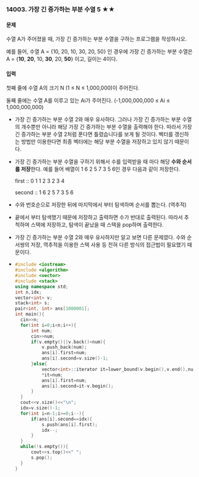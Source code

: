 ### 14003. 가장 긴 증가하는 부분 수열 5 ★★



#### 문제

수열 A가 주어졌을 때, 가장 긴 증가하는 부분 수열을 구하는 프로그램을 작성하시오.

예를 들어, 수열 A = {10, 20, 10, 30, 20, 50} 인 경우에 가장 긴 증가하는 부분 수열은 A = {**10**, **20**, 10, **30**, 20, **50**} 이고, 길이는 4이다.

#### 입력

첫째 줄에 수열 A의 크기 N (1 ≤ N ≤ 1,000,000)이 주어진다.

둘째 줄에는 수열 A를 이루고 있는 Ai가 주어진다. (-1,000,000,000 ≤ Ai ≤ 1,000,000,000)



- 가장 긴 증가하는 부분 수열 2와 매우 유사하다. 그러나 가장 긴 증가하는 부분 수열의 개수뿐만 아니라 해당 가장 긴 증가하는 부분 수열을 출력해야 한다. 따라서 가장 긴 증가하는 부분 수열 2처럼 푼다면 틀렸습니다를 보게 될 것이다. 벡터를 갱신하는 방법만 이용한다면 최종 벡터에는 해당 부분 수열을 저장하고 있지 않기 때문이다.

- 가장 긴 증가하는 부분 수열을 구하기 위해서 수를 입력받을 때 마다 해당 **수와 순서를 저장**한다. 예를 들어 배열이 1 6 2 5 7 3 5 6인 경우 다음과 같이 저장한다.

     first   ::  0 1 1 2 3 2 3 4

  second :: 1 6 2 5 7 3 5 6

- 수와 번호순으로 저장한 뒤에 마지막에서 부터 탐색하며 순서를 뽑는다. (역추적)

- 끝에서 부터 탐색했기 때문에 저장하고 출력하면 수가 반대로 출력된다. 따라서 추척하며 스택에 저장하고, 탐색이 끝났을 때 스택을 pop하며 출력한다.

- 가장 긴 증가하는 부분 수열 2와 매우 유사하지만 알고 보면 다른 문제였다. 수와 순서쌍의 저장, 역추적을 이용한 스택 사용 등 전혀 다른 방식의 접근법이 필요했기 때문이다.

- ```c++
  #include <iostream>
  #include <algorithm>
  #include <vector>
  #include <stack>
  using namespace std;
  int n,idx;
  vector<int> v;
  stack<int> s;
  pair<int, int> ans[1000001];
  int main(){
  	cin>>n;
  	for(int i=0;i<n;i++){
  		int num;
  		cin>>num;
  		if(v.empty()||v.back()<num){
  			v.push_back(num);
  			ans[i].first=num;
  			ans[i].second=v.size()-1;
  		}else{
  			vector<int>::iterator it=lower_bound(v.begin(),v.end(),num);
  			*it=num;
  			ans[i].first=num;
  			ans[i].second=it-v.begin();
  		}
  	}
  	cout<<v.size()<<"\n";
  	idx=v.size()-1;
  	for(int i=n-1;i>=0;i--){
  		if(ans[i].second==idx){
  			s.push(ans[i].first);
  			idx--;
  		}
  	}
  	while(!s.empty()){
  		cout<<s.top()<<" ";
  		s.pop();
  	}
  }
  ```

  